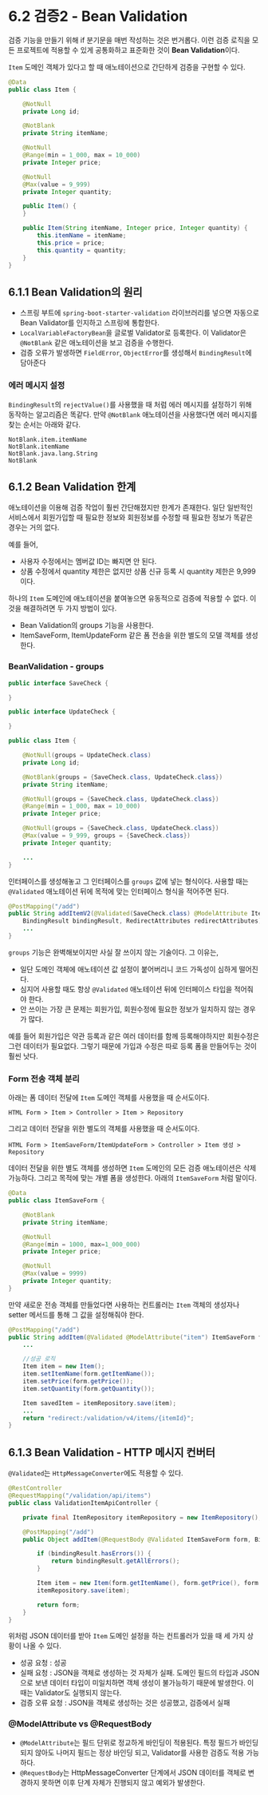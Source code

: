 # 6.2 검증2 - Bean Validation

검증 기능을 만들기 위해 if 분기문을 매번 작성하는 것은 번거롭다.
이런 검증 로직을 모든 프로젝트에 적용할 수 있게 공통화하고 표준화한 것이 **Bean Validation**이다.

`Item` 도메인 객체가 있다고 할 때 애노테이션으로 간단하게 검증을 구현할 수 있다.

```java
@Data
public class Item {

	@NotNull
	private Long id;

	@NotBlank
	private String itemName;

	@NotNull
	@Range(min = 1_000, max = 10_000)
	private Integer price;

	@NotNull
	@Max(value = 9_999)
	private Integer quantity;

	public Item() {
	}

	public Item(String itemName, Integer price, Integer quantity) {
		this.itemName = itemName;
		this.price = price;
		this.quantity = quantity;
	}
}
```

## 6.1.1 Bean Validation의 원리

- 스프링 부트에 `spring-boot-starter-validation` 라이브러리를 넣으면 자동으로 Bean Validator를 인지하고 스프링에 통합한다.
- `LocalVariableFactoryBean`을 글로벌 Validator로 등록한다. 이 Validator은 `@NotBlank` 같은 애노테이션을 보고 검증을 수행한다.
- 검증 오류가 발생하면 `FieldError`, `ObjectError`를 생성해서 `BindingResult`에 담아준다

### 에러 메시지 설정

`BindingResult`의 `rejectValue()`를 사용했을 때 처럼 에러 메시지를 설정하기 위해 동작하는 알고리즘은 똑같다.
만약 `@NotBlank` 애노테이션을 사용했다면 에러 메시지를 찾는 순서는 아래와 같다.

```text
NotBlank.item.itemName
NotBlank.itemName
NotBlank.java.lang.String
NotBlank
```


## 6.1.2 Bean Validation 한계

애노테이션을 이용해 검증 작업이 훨씬 간단해졌지만 한계가 존재한다.
일단 일반적인 서비스에서 회원가입할 때 필요한 정보와 회원정보를 수정할 때 필요한 정보가 똑같은 경우는 거의 없다.

예를 들어,
- 사용자 수정에서는 멤버값 ID는 빠지면 안 된다.
- 상품 수정에서 quantity 제한은 없지만 상품 신규 등록 시 quantity 제한은 9,999이다.

하나의 `Item` 도메인에 애노테이션을 붙여놓으면 유동적으로 검증에 적용할 수 없다.
이것을 해결하려면 두 가지 방법이 있다.

- Bean Validation의 groups 기능을 사용한다.
- ItemSaveForm, ItemUpdateForm 같은 폼 전송을 위한 별도의 모델 객체를 생성한다.

### BeanValidation - groups

```java
public interface SaveCheck {

}
```

```java
public interface UpdateCheck {

}
```

```java
public class Item {

	@NotNull(groups = UpdateCheck.class)
	private Long id;

	@NotBlank(groups = {SaveCheck.class, UpdateCheck.class})
	private String itemName;

	@NotNull(groups = {SaveCheck.class, UpdateCheck.class})
	@Range(min = 1_000, max = 10_000)
	private Integer price;

	@NotNull(groups = {SaveCheck.class, UpdateCheck.class})
	@Max(value = 9_999, groups = {SaveCheck.class})
	private Integer quantity;

    ...
}
```

인터페이스를 생성해놓고 그 인터페이스를 `groups` 값에 넣는 형식이다.
사용할 때는 `@Validated` 애노테이션 뒤에 목적에 맞는 인터페이스 형식을 적어주면 된다.

```java
@PostMapping("/add")
public String addItemV2(@Validated(SaveCheck.class) @ModelAttribute Item item,
    BindingResult bindingResult, RedirectAttributes redirectAttributes) {
    ...
}
```

`groups` 기능은 완벽해보이지만 사실 잘 쓰이지 않는 기술이다.
그 이유는,

- 일단 도메인 객체에 애노테이션 값 설정이 붙어버리니 코드 가독성이 심하게 떨어진다.
- 심지어 사용할 때도 항상 `@Validated` 애노테이션 뒤에 인터페이스 타입을 적어줘야 한다.
- 안 쓰이는 가장 큰 문제는 회원가입, 회원수정에 필요한 정보가 일치하지 않는 경우가 많다.

예를 들어 회원가입은 약관 등록과 같은 여러 데이터를 함께 등록해야하지만 회원수정은 그런 데이터가 필요없다.
그렇기 때문에 가입과 수정은 따로 등록 폼을 만들어두는 것이 훨씬 낫다.

### Form 전송 객체 분리

아래는 폼 데이터 전달에 `Item` 도메인 객체를 사용했을 때 순서도이다.

`HTML Form > Item > Controller > Item > Repository`

그리고 데이터 전달을 위한 별도의 객체를 사용했을 때 순서도이다.

`HTML Form > ItemSaveForm/ItemUpdateForm > Controller > Item 생성 > Repository`

데이터 전달을 위한 별도 객체를 생성하면 `Item` 도메인의 모든 검증 애노테이션은 삭제 가능하다.
그리고 목적에 맞는 개별 폼을 생성한다. 아래의 `ItemSaveForm` 처럼 말이다.

```java
@Data
public class ItemSaveForm {

	@NotBlank
	private String itemName;

	@NotNull
	@Range(min = 1000, max=1_000_000)
	private Integer price;

	@NotNull
	@Max(value = 9999)
	private Integer quantity;
}
```

만약 새로운 전송 객체를 만들었다면 사용하는 컨트롤러는 `Item` 객체의 생성자나 setter 메서드를 통해 그 값을 설정해줘야 한다.

```java
@PostMapping("/add")
public String addItem(@Validated @ModelAttribute("item") ItemSaveForm form,
    ...

    //성공 로직
    Item item = new Item();
    item.setItemName(form.getItemName());
    item.setPrice(form.getPrice());
    item.setQuantity(form.getQuantity());

    Item savedItem = itemRepository.save(item);
    ...
    return "redirect:/validation/v4/items/{itemId}";
}
```

## 6.1.3 Bean Validation - HTTP 메시지 컨버터

`@Validated`는 `HttpMessageConverter`에도 적용할 수 있다.

```java
@RestController
@RequestMapping("/validation/api/items")
public class ValidationItemApiController {

	private final ItemRepository itemRepository = new ItemRepository();

	@PostMapping("/add")
	public Object addItem(@RequestBody @Validated ItemSaveForm form, BindingResult bindingResult) {

		if (bindingResult.hasErrors()) {
			return bindingResult.getAllErrors();
		}

		Item item = new Item(form.getItemName(), form.getPrice(), form.getQuantity());
		itemRepository.save(item);

		return form;
	}
}
```

위처럼 JSON 데이터를 받아 `Item` 도메인 설정을 하는 컨트롤러가 있을 때 세 가지 상황이 나올 수 있다.

- 성공 요청 : 성공
- 실패 요청 : JSON을 객체로 생성하는 것 자체가 실패. 
도메인 필드의 타입과 JSON으로 보낸 데이터 타입이 미일치하면 객체 생성이 불가능하기 때문에 발생한다.
이 때는 Validator도 실행되지 않는다.
- 검증 오류 요청 : JSON을 객체로 생성하는 것은 성공했고, 검증에서 실패


### @ModelAttribute vs @RequestBody

- `@ModelAttribute`는 필드 단위로 정교하게 바인딩이 적용된다.
특정 필드가 바인딩 되지 않아도 나머지 필드는 정상 바인딩 되고, Validator를 사용한 검증도 적용 가능하다.
- `@RequestBody`는 HttpMessageConverter 단계에서 JSON 데이터를 객체로 변경하지 못하면 이후 단계 자체가
진행되지 않고 예외가 발생한다.